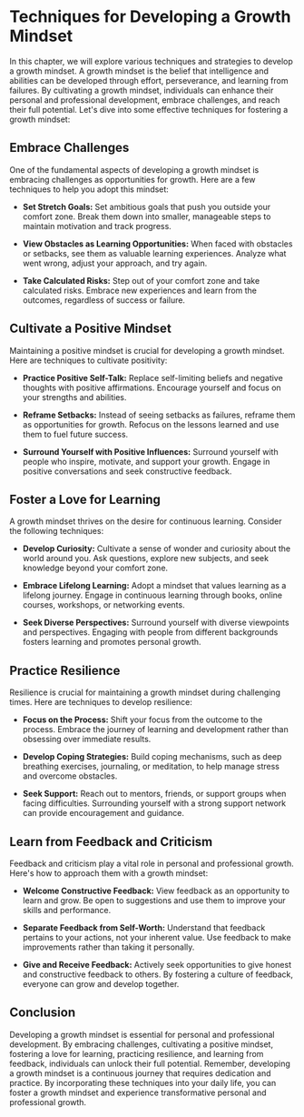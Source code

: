 Techniques for Developing a Growth Mindset
===================================================

In this chapter, we will explore various techniques and strategies to develop a growth mindset. A growth mindset is the belief that intelligence and abilities can be developed through effort, perseverance, and learning from failures. By cultivating a growth mindset, individuals can enhance their personal and professional development, embrace challenges, and reach their full potential. Let's dive into some effective techniques for fostering a growth mindset:

Embrace Challenges
------------------

One of the fundamental aspects of developing a growth mindset is embracing challenges as opportunities for growth. Here are a few techniques to help you adopt this mindset:

* **Set Stretch Goals:** Set ambitious goals that push you outside your comfort zone. Break them down into smaller, manageable steps to maintain motivation and track progress.

* **View Obstacles as Learning Opportunities:** When faced with obstacles or setbacks, see them as valuable learning experiences. Analyze what went wrong, adjust your approach, and try again.

* **Take Calculated Risks:** Step out of your comfort zone and take calculated risks. Embrace new experiences and learn from the outcomes, regardless of success or failure.

Cultivate a Positive Mindset
----------------------------

Maintaining a positive mindset is crucial for developing a growth mindset. Here are techniques to cultivate positivity:

* **Practice Positive Self-Talk:** Replace self-limiting beliefs and negative thoughts with positive affirmations. Encourage yourself and focus on your strengths and abilities.

* **Reframe Setbacks:** Instead of seeing setbacks as failures, reframe them as opportunities for growth. Refocus on the lessons learned and use them to fuel future success.

* **Surround Yourself with Positive Influences:** Surround yourself with people who inspire, motivate, and support your growth. Engage in positive conversations and seek constructive feedback.

Foster a Love for Learning
--------------------------

A growth mindset thrives on the desire for continuous learning. Consider the following techniques:

* **Develop Curiosity:** Cultivate a sense of wonder and curiosity about the world around you. Ask questions, explore new subjects, and seek knowledge beyond your comfort zone.

* **Embrace Lifelong Learning:** Adopt a mindset that values learning as a lifelong journey. Engage in continuous learning through books, online courses, workshops, or networking events.

* **Seek Diverse Perspectives:** Surround yourself with diverse viewpoints and perspectives. Engaging with people from different backgrounds fosters learning and promotes personal growth.

Practice Resilience
-------------------

Resilience is crucial for maintaining a growth mindset during challenging times. Here are techniques to develop resilience:

* **Focus on the Process:** Shift your focus from the outcome to the process. Embrace the journey of learning and development rather than obsessing over immediate results.

* **Develop Coping Strategies:** Build coping mechanisms, such as deep breathing exercises, journaling, or meditation, to help manage stress and overcome obstacles.

* **Seek Support:** Reach out to mentors, friends, or support groups when facing difficulties. Surrounding yourself with a strong support network can provide encouragement and guidance.

Learn from Feedback and Criticism
---------------------------------

Feedback and criticism play a vital role in personal and professional growth. Here's how to approach them with a growth mindset:

* **Welcome Constructive Feedback:** View feedback as an opportunity to learn and grow. Be open to suggestions and use them to improve your skills and performance.

* **Separate Feedback from Self-Worth:** Understand that feedback pertains to your actions, not your inherent value. Use feedback to make improvements rather than taking it personally.

* **Give and Receive Feedback:** Actively seek opportunities to give honest and constructive feedback to others. By fostering a culture of feedback, everyone can grow and develop together.

Conclusion
----------

Developing a growth mindset is essential for personal and professional development. By embracing challenges, cultivating a positive mindset, fostering a love for learning, practicing resilience, and learning from feedback, individuals can unlock their full potential. Remember, developing a growth mindset is a continuous journey that requires dedication and practice. By incorporating these techniques into your daily life, you can foster a growth mindset and experience transformative personal and professional growth.
